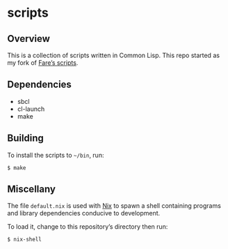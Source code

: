 scripts
=======


Overview
--------

This is a collection of scripts written in Common Lisp. This repo started as my fork of
[Fare’s scripts](http://github.com/fare/fare-scripts).


Dependencies
------------

- sbcl
- cl-launch
- make


Building
--------

To install the scripts to `~/bin`, run:

```
$ make
```


Miscellany
----------

The file `default.nix` is used with [Nix](https://nixos.org/nix) to spawn a shell containing
programs and library dependencies conducive to development.

To load it, change to this repository’s directory then run:

```
$ nix-shell
```

